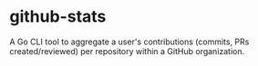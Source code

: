 # github-stats
A Go CLI tool to aggregate a user's contributions (commits, PRs created/reviewed) per repository within a GitHub organization.
